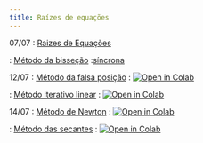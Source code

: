 ```yaml
---
title: Raízes de equações
---
```


07/07
: [Raizes de Equações](https://www.youtube.com/watch?v=HwrXy4iQsSo&list=PL__joaA2Kg3FYyN7k_ueF8MuYsTauaoBD&index=3&t=322s)

: [Método da bisseção](https://www.youtube.com/watch?v=5wDrXBE0ULc&list=PL__joaA2Kg3FYyN7k_ueF8MuYsTauaoBD&index=3)
   :[síncrona](/material/03_zeros_funcoes.html)

12/07
: [Método da falsa posição](https://www.youtube.com/watch?v=6DsPCjCwTUQ&list=PL__joaA2Kg3FYyN7k_ueF8MuYsTauaoBD&index=4&t=40s)
  : <a href="https://githubtocolab.com/cn-ufpe/cn-ufpe.github.io/blob/master/material/04_zeros_funcoes.ipynb" target="_parent"><img src="https://colab.research.google.com/assets/colab-badge.svg" alt="Open in Colab"/></a>

: [Método iterativo linear](https://www.youtube.com/watch?v=af-79fVdeNY&list=PL__joaA2Kg3FYyN7k_ueF8MuYsTauaoBD&index=8)
  : <a href="https://githubtocolab.com/cn-ufpe/cn-ufpe.github.io/blob/master/material/05_zeros_funcoes.ipynb" target="_parent"><img src="https://colab.research.google.com/assets/colab-badge.svg" alt="Open in Colab"/></a>

14/07
: [Método de Newton](https://youtu.be/ylgheMAoVso)
  : <a href="https://githubtocolab.com/cn-ufpe/cn-ufpe.github.io/blob/master/material/06_zeros_funcoes.ipynb" target="_parent"><img src="https://colab.research.google.com/assets/colab-badge.svg" alt="Open in Colab"/></a>

: [Método das secantes](https://youtu.be/6n_-w3gjXDA)
  : <a href="https://githubtocolab.com/cn-ufpe/cn-ufpe.github.io/blob/master/material/07_zeros_funcoes.ipynb" target="_parent"><img src="https://colab.research.google.com/assets/colab-badge.svg" alt="Open in Colab"/></a>
